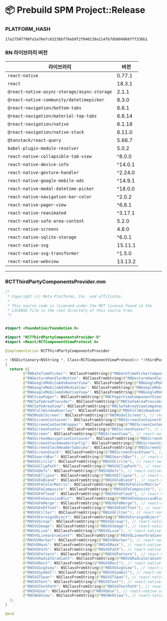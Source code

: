 # 📦 Prebuild SPM Project::Release
### PLATFORM_HASH
```
17a27507790fa3a70efc63238bf76eb9f2f040139a114fb7db604068fff336b1
```

### RN 라이브러리 버전

| 라이브러리 | 버전 |
|------------|-------|
| `react-native` | 0.77.1 |
| `react` | 18.3.1 |
| `@react-native-async-storage/async-storage` | 2.1.1 |
| `@react-native-community/datetimepicker` | 8.3.0 |
| `@react-navigation/bottom-tabs` | 6.6.1 |
| `@react-navigation/material-top-tabs` | 6.6.14 |
| `@react-navigation/native` | 6.1.18 |
| `@react-navigation/native-stack` | 6.11.0 |
| `@tanstack/react-query` | 5.66.7 |
| `babel-plugin-module-resolver` | 5.0.2 |
| `react-native-collapsible-tab-view` | ^8.0.0 |
| `react-native-device-info` | ^14.0.1 |
| `react-native-gesture-handler` | ^2.24.0 |
| `react-native-google-mobile-ads` | ^14.9.1 |
| `react-native-modal-datetime-picker` | ^18.0.0 |
| `react-native-navigation-bar-color` | ^2.0.2 |
| `react-native-pager-view` | ^6.6.1 |
| `react-native-reanimated` | ^3.17.1 |
| `react-native-safe-area-context` | 5.2.0 |
| `react-native-screens` | 4.8.0 |
| `react-native-sqlite-storage` | ^6.0.1 |
| `react-native-svg` | 15.11.1 |
| `react-native-svg-transformer` | ^1.5.0 |
| `react-native-webview` | 13.13.2 |
---

### RCTThirdPartyComponentsProvider.mm
```swift
/*
 * Copyright (c) Meta Platforms, Inc. and affiliates.
 *
 * This source code is licensed under the MIT license found in the
 * LICENSE file in the root directory of this source tree.
 */


#import <Foundation/Foundation.h>

#import "RCTThirdPartyComponentsProvider.h"
#import <React/RCTComponentViewProtocol.h>

@implementation RCTThirdPartyComponentsProvider

+ (NSDictionary<NSString *, Class<RCTComponentViewProtocol>> *)thirdPartyFabricComponents
{
  return @{
		@"RNDateTimePicker": NSClassFromString(@"RNDateTimePickerComponentView"), // @react-native-community/datetimepicker
		@"RNGestureHandlerButton": NSClassFromString(@"RNGestureHandlerButtonComponentView"), // react-native-gesture-handler
		@"RNGoogleMobileAdsBannerView": NSClassFromString(@"RNGoogleMobileAdsBannerView"), // react-native-google-mobile-ads
		@"RNGoogleMobileAdsMediaView": NSClassFromString(@"RNGoogleMobileAdsMediaView"), // react-native-google-mobile-ads
		@"RNGoogleMobileAdsNativeView": NSClassFromString(@"RNGoogleMobileAdsNativeView"), // react-native-google-mobile-ads
		@"RNCViewPager": NSClassFromString(@"RNCPagerViewComponentView"), // react-native-pager-view
		@"RNCSafeAreaProvider": NSClassFromString(@"RNCSafeAreaProviderComponentView"), // react-native-safe-area-context
		@"RNCSafeAreaView": NSClassFromString(@"RNCSafeAreaViewComponentView"), // react-native-safe-area-context
		@"RNSFullWindowOverlay": NSClassFromString(@"RNSFullWindowOverlay"), // react-native-screens
		@"RNSModalScreen": NSClassFromString(@"RNSModalScreen"), // react-native-screens
		@"RNSScreenContainer": NSClassFromString(@"RNSScreenContainerView"), // react-native-screens
		@"RNSScreenContentWrapper": NSClassFromString(@"RNSScreenContentWrapper"), // react-native-screens
		@"RNSScreenFooter": NSClassFromString(@"RNSScreenFooter"), // react-native-screens
		@"RNSScreen": NSClassFromString(@"RNSScreenView"), // react-native-screens
		@"RNSScreenNavigationContainer": NSClassFromString(@"RNSScreenNavigationContainerView"), // react-native-screens
		@"RNSScreenStackHeaderConfig": NSClassFromString(@"RNSScreenStackHeaderConfig"), // react-native-screens
		@"RNSScreenStackHeaderSubview": NSClassFromString(@"RNSScreenStackHeaderSubview"), // react-native-screens
		@"RNSScreenStack": NSClassFromString(@"RNSScreenStackView"), // react-native-screens
		@"RNSSearchBar": NSClassFromString(@"RNSSearchBar"), // react-native-screens
		@"RNSVGCircle": NSClassFromString(@"RNSVGCircle"), // react-native-svg
		@"RNSVGClipPath": NSClassFromString(@"RNSVGClipPath"), // react-native-svg
		@"RNSVGDefs": NSClassFromString(@"RNSVGDefs"), // react-native-svg
		@"RNSVGEllipse": NSClassFromString(@"RNSVGEllipse"), // react-native-svg
		@"RNSVGFeBlend": NSClassFromString(@"RNSVGFeBlend"), // react-native-svg
		@"RNSVGFeColorMatrix": NSClassFromString(@"RNSVGFeColorMatrix"), // react-native-svg
		@"RNSVGFeComposite": NSClassFromString(@"RNSVGFeComposite"), // react-native-svg
		@"RNSVGFeFlood": NSClassFromString(@"RNSVGFeFlood"), // react-native-svg
		@"RNSVGFeGaussianBlur": NSClassFromString(@"RNSVGFeGaussianBlur"), // react-native-svg
		@"RNSVGFeMerge": NSClassFromString(@"RNSVGFeMerge"), // react-native-svg
		@"RNSVGFeOffset": NSClassFromString(@"RNSVGFeOffset"), // react-native-svg
		@"RNSVGFilter": NSClassFromString(@"RNSVGFilter"), // react-native-svg
		@"RNSVGForeignObject": NSClassFromString(@"RNSVGForeignObject"), // react-native-svg
		@"RNSVGGroup": NSClassFromString(@"RNSVGGroup"), // react-native-svg
		@"RNSVGImage": NSClassFromString(@"RNSVGImage"), // react-native-svg
		@"RNSVGLine": NSClassFromString(@"RNSVGLine"), // react-native-svg
		@"RNSVGLinearGradient": NSClassFromString(@"RNSVGLinearGradient"), // react-native-svg
		@"RNSVGMarker": NSClassFromString(@"RNSVGMarker"), // react-native-svg
		@"RNSVGMask": NSClassFromString(@"RNSVGMask"), // react-native-svg
		@"RNSVGPath": NSClassFromString(@"RNSVGPath"), // react-native-svg
		@"RNSVGPattern": NSClassFromString(@"RNSVGPattern"), // react-native-svg
		@"RNSVGRadialGradient": NSClassFromString(@"RNSVGRadialGradient"), // react-native-svg
		@"RNSVGRect": NSClassFromString(@"RNSVGRect"), // react-native-svg
		@"RNSVGSvgView": NSClassFromString(@"RNSVGSvgView"), // react-native-svg
		@"RNSVGSymbol": NSClassFromString(@"RNSVGSymbol"), // react-native-svg
		@"RNSVGTSpan": NSClassFromString(@"RNSVGTSpan"), // react-native-svg
		@"RNSVGText": NSClassFromString(@"RNSVGText"), // react-native-svg
		@"RNSVGTextPath": NSClassFromString(@"RNSVGTextPath"), // react-native-svg
		@"RNSVGUse": NSClassFromString(@"RNSVGUse"), // react-native-svg
		@"RNCWebView": NSClassFromString(@"RNCWebView"), // react-native-webview
  };
}

@end

```
